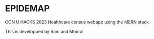 # EPIDEMAP
CON U HACKS 2023
Healthcare census webapp using the MERN stack

This is developped by Sam and Momo!
